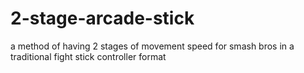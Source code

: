 # 2-stage-arcade-stick
a method of having 2 stages of movement speed for smash bros in a traditional fight stick controller format
